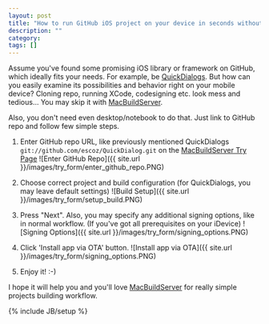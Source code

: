 ```yaml
---
layout: post
title: "How to run GitHub iOS project on your device in seconds without XCode?"
description: ""
category: 
tags: []
---
```


Assume you've found some promising iOS library or framework on GitHub, which ideally fits your needs. For example, be [QuickDialogs](https://github.com/escoz/quickdialog). 
But how can you easily examine its possibilities and behavior right on your mobile device? 
Cloning repo, running XCode, codesigning etc. look mess and tedious... You may skip it with [MacBuildServer](http://macbuildserver.com/).

Also, you don't need even desktop/notebook to do that. Just link to GitHub repo and follow few simple steps.

1. Enter GitHub repo URL, like previously mentioned QuickDialogs ```git://github.com/escoz/QuickDialog.git``` on the [MacBuildServer Try Page](http://macbuildserver.com/try/)
![Enter GitHub Repo]({{ site.url }}/images/try_form/enter_github_repo.PNG)

2. Choose correct project and build configuration (for QuickDialogs, you may leave default settings)
![Build Setup]({{ site.url }}/images/try_form/setup_build.PNG)

3. Press "Next". Also, you may specify any additional signing options, like in normal workflow. (If you've got all prerequisites on your iDevice)
![Signing Options]({{ site.url }}/images/try_form/signing_options.PNG)

4. Click 'Install app via OTA' button.
![Install app via OTA]({{ site.url }}/images/try_form/signing_options.PNG)

5. Enjoy it! :-)

I hope it will help you and you'll love [MacBuildServer](http://macbuildserver.com/) for really simple projects building workflow.

{% include JB/setup %}

